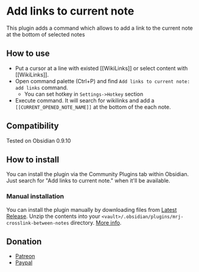 # Add links to current note
This plugin adds a command which allows to add a link to the current note at the bottom of selected notes
## How to use
- Put a cursor at a line with existed [[WikiLinks]] or select content with [[WikiLinks]].
- Open command palette (Ctrl+P) and find `Add links to current note: add links` command.
    - You can set hotkey in `Settings->Hotkey` section
- Execute command. It will search for wikilinks and add a `[[CURRENT_OPENED_NOTE_NAME]]` at the bottom of the each note.
## Compatibility
Tested on Obsidian 0.9.10
## How to install
You can install the plugin via the Community Plugins tab within Obsidian. Just search for "Add links to current note." when it'll be available.
### Manual installation
You can install the plugin manually by downloading files from [Latest Release](https://github.com/mrjackphil/obsidian-crosslink-between-notes/releases/latest). Unzip the contents into your `<vault>/.obsidian/plugins/mrj-crosslink-between-notes` directory. [More info](https://forum.obsidian.md/t/plugins-mini-faq/7737).
## Donation
- [Patreon](https://patreon.com/mrjackphil)
- [Paypal](https://www.paypal.com/paypalme/mrjackphil)
